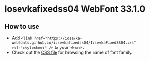 # Iosevkafixedss04 WebFont 33.1.0

## How to use

- Add `<link href="https://iosevka-webfonts.github.io/iosevkafixedss04/IosevkaFixedSS04.css" rel="stylesheet" />` to your `<head>`.
- Check out the [CSS file](./IosevkaFixedSS04.css) for browsing the name of font family.
